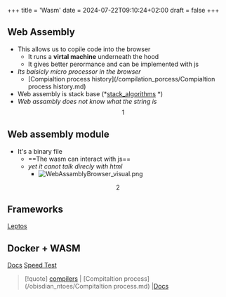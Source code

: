 +++
title = 'Wasm'
date = 2024-07-22T09:10:24+02:00
draft = false
+++

## Web Assembly 
- This allows us to copile code into the browser 
	- It runs a **virtal machine** underneath the hood 
	- It gives better perormance and can be implemented with js 
-  *Its baisicly micro processor in the browser*
	- [Compialtion process history](/compilation_porcess/Compialtion process history.md)
- Web assembly  is stack base (*[stack_algorithms](/Algorithms/stack_algorithms.md) *)
- *Web assambly does not know what the string is*
$$1$$
## Web assembly module 
- It's a binary file 
  - ==The wasm can interact with js==
  - *yet it canot talk direcly with html*
	- ![WebAssamblyBrowser_visual.png](/WebAssamblyBrowser_visual.png)


$$2$$
## Frameworks
[Leptos](https://leptos-rs.github.io/leptos/view/01_basic_component.html)

## Docker + WASM 
[Docs](https://www.youtube.com/watch?v=7553XZ0T6pM)
[Speed Test](https://youtu.be/4KtotxNAwME)


>[!quote] [compilers](/obisdian_ntoes/compilers.md) | [Compitaltion process](/obisdian_ntoes/Compitaltion process.md) |[Docs](https://www.youtube.com/watch?v=3sU557ZKjUs)

